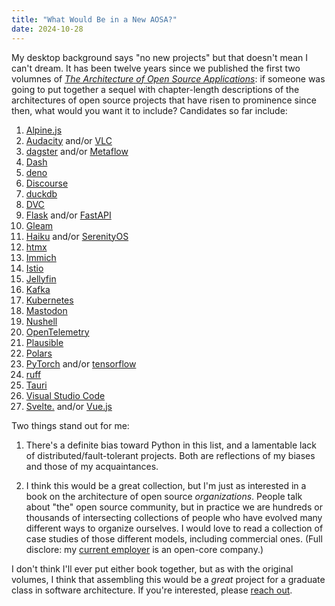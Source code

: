 ```yaml
---
title: "What Would Be in a New AOSA?"
date: 2024-10-28
---
```


My desktop background says "no new projects"
but that doesn't mean I can't dream.
It has been twelve years since we published the first two volumnes of
[*The Architecture of Open Source Applications*][aosa]:
if someone was going to put together a sequel with chapter-length descriptions of
the architectures of open source projects that have risen to prominence since then,
what would you want it to include?
Candidates so far include:

1.  [Alpine.js][alpine]
1.  [Audacity][audacity] and/or [VLC][vlc]
1.  [dagster][dagster] and/or [Metaflow][metaflow]
1.  [Dash][dash]
1.  [deno][deno]
1.  [Discourse][discourse]
1.  [duckdb][duckdb]
1.  [DVC][dvc]
1.  [Flask][flask] and/or [FastAPI][fastapi]
1.  [Gleam][gleam]
1.  [Haiku][haiku] and/or [SerenityOS][serenity]
1.  [htmx][htmx]
1.  [Immich][immich]
1.  [Istio][istio]
1.  [Jellyfin][jellyfin]
1.  [Kafka][kafka]
1.  [Kubernetes][kubernetes]
1.  [Mastodon][mastodon]
1.  [Nushell][nushell]
1.  [OpenTelemetry][opentelemetry]
1.  [Plausible][plausible]
1.  [Polars][polars]
1.  [PyTorch][pytorch] and/or [tensorflow][tensorflow]
1.  [ruff][ruff]
1.  [Tauri][tauri]
1.  [Visual Studio Code][vscode]
1.  [Svelte.][svelte] and/or [Vue.js][vuejs]

Two things stand out for me:

1.  There's a definite bias toward Python in this list,
    and a lamentable lack of distributed/fault-tolerant projects.
    Both are reflections of my biases and those of my acquaintances.

1.  I think this would be a great collection,
    but I'm just as interested in a book on
    the architecture of open source *organizations*.
    People talk about "the" open source community,
    but in practice we are hundreds or thousands of intersecting collections of people
    who have evolved many different ways to organize ourselves.
    I would love to read a collection of case studies of those different models,
    including commercial ones.
    (Full disclore:
    my [current employer][plotly] is an open-core company.)

I don't think I'll ever put either book together,
but as with the original volumes,
I think that assembling this would be a *great* project
for a graduate class in software architecture.
If you're interested,
please [reach out][email].

[alpine]: https://alpinejs.dev/
[aosa]: https://aosabook.org/
[audacity]: https://www.audacityteam.org/
[dagster]: https://dagster.io/
[dash]: https://dash.plotly.com/
[deno]: https://deno.com/
[discourse]: https://www.discourse.org/
[duckdb]: https://duckdb.org/
[dvc]: https://dvc.org/
[email]: mailto:gvwilson@third-bit.com
[fastapi]: https://fastapi.tiangolo.com/
[flask]: https://flask.palletsprojects.com/
[gleam]: https://gleam.run/
[haiku]: https://www.haiku-os.org/
[htmx]: https://htmx.org/
[immich]: https://immich.app/
[istio]: https://istio.io/
[jellyfin]: https://jellyfin.org/
[kafka]: https://kafka.apache.org/
[kubernetes]: https://kubernetes.io/
[mastodon]: https://joinmastodon.org/
[metaflow]: https://metaflow.org/
[nushell]: https://www.nushell.sh/
[opentelemetry]: https://opentelemetry.io/
[plausible]: https://plausible.io/
[plotly]: https://plotly.com/
[polars]: https://pola.rs/
[pytorch]: https://pytorch.org/
[ruff]: https://docs.astral.sh/ruff/
[serenity]: https://serenityos.org/
[svelte]: https://svelte.dev/
[tauri]: https://tauri.app/
[tensorflow]: https://www.tensorflow.org/
[vlc]: https://www.videolan.org/
[vscode]: https://code.visualstudio.com/
[vuejs]: https://vuejs.org/
